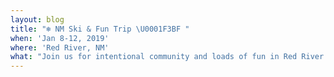 ```yaml
---
layout: blog
title: "❄️ NM Ski & Fun Trip \U0001F3BF "
when: 'Jan 8-12, 2019'
where: 'Red River, NM'
what: "Join us for intentional community and loads of fun in Red River \U0001F525 $199 early bird special, includes all transportation and lodging and meals (except lunch) SIGN UP BELOW AND PAY \U0001F4B0 TODAY! Only 20 can go!"
---
```


